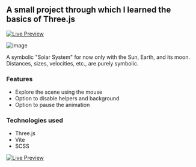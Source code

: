 ## A small project through which I learned the basics of Three.js

[![Live Preview](https://img.shields.io/badge/Live_Preview-Click_here-brightgreen)](https://three-js-mb.netlify.app/)

![image](https://github.com/user-attachments/assets/c397ead5-ad46-43f0-8b90-d63e0befd078)


A symbolic "Solar System" for now only with the Sun, Earth, and its moon.  
Distances, sizes, velocities, etc., are purely symbolic.

### Features

- Explore the scene using the mouse
- Option to disable helpers and background
- Option to pause the animation

### Technologies used

- Three.js
- Vite
- SCSS

[![Live Preview](https://img.shields.io/badge/Live_Preview-Click_here-brightgreen)](https://three-js-mb.netlify.app/)
